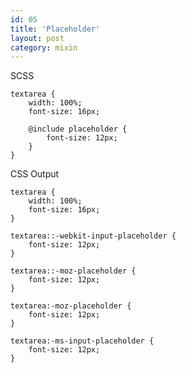 ```yaml
---
id: 05
title: 'Placeholder'
layout: post
category: mixin
---
```


SCSS

    textarea {
        width: 100%;
        font-size: 16px;

        @include placeholder {
            font-size: 12px;
        }
    }

CSS Output

    textarea {
        width: 100%;
        font-size: 16px;
    }

    textarea::-webkit-input-placeholder {
        font-size: 12px;
    }

    textarea::-moz-placeholder {
        font-size: 12px;
    }

    textarea:-moz-placeholder {
        font-size: 12px;
    }

    textarea:-ms-input-placeholder {
        font-size: 12px;
    }
